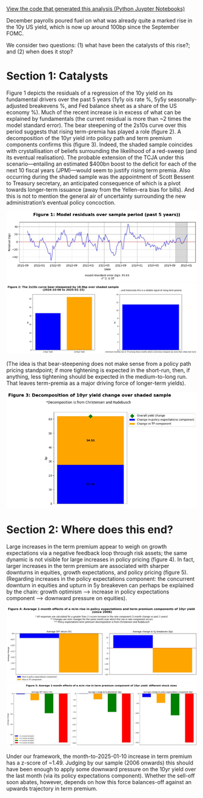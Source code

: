 [View the code that generated this analysis (Python Juypter Notebooks)](https://github.com/ALILODHI-cloud/UVAmacro.github.io/blob/main/post_2/analysis.ipynb)


December payrolls poured fuel on what was already quite a marked rise in the 10y US yield, which is now up around 100bp since the September FOMC. 

We consider two questions: (1) what have been the catalysts of this rise?; and (2) when does it stop? 

# Section 1: Catalysts 

Figure 1 depicts the residuals of a regression of the 10y yield on its fundamental drivers over the past 5 years (1y1y ois rate %, 5y5y seasonally-adjusted breakevens %, and Fed balance sheet as a share of the US economy %). Much of the recent increase is in excess of what can be explained by fundamentals (the current residual is more than ~2 times the model standard error). The bear steepening of the 2s10s curve over this period suggests that rising term-premia has played a role (figure 2). A decomposition of the 10yr yield into policy path and term premium components confirms this (figure 3). Indeed, the shaded sample coincides with crystallisation of beliefs surrounding the likelihood of a red-sweep (and its eventual realisation). The probable extension of the TCJA under this scenario—entailing an estimated $400bn boost to the deficit for each of the next 10 fiscal years (JPM)—would seem to justify rising term premia. Also occurring during the shaded sample was the appointment of Scott Bessent to Treasury secretary, an anticipated consequence of which is a pivot towards longer-term issuance (away from the Yellen-era bias for bills). And this is not to mention the general air of uncertainty surrounding the new administration’s eventual policy concoction. 

![Alt_text](figures/figure_1.jpg)
![Alt_text](figures/figure_2.jpg)

(The idea is that bear-steepening does not make sense from a policy path pricing standpoint; if more tightening is expected in the short-run, then, if anything, less tightening should be expected in the medium-to-long run. That leaves term-premia as a major driving force of longer-term yields). 

![Alt_text](figures/figure_3.jpg)


# Section 2: Where does this end?

Large increases in the term premium appear to weigh on growth expectations via a negative feedback loop through risk assets; the same dynamic is not visible for large increases in policy pricing (figure 4). In fact, larger increases in the term premium are associated with sharper downturns in equities, growth expectations, and policy pricing (figure 5). (Regarding increases in the policy expectations component: the concurrent downturn in equities and upturn in 5y breakeven can perhaps be explained by the chain: growth optimism --> increase in policy expectations component --> downward pressure on equities).

![Alt_text](figures/figure_4.jpg)
![Alt_text](figures/figure_5.jpg)

Under our framework, the month-to-2025-01-10 increase in term premium has a z-score of ~1.49. Judging by our sample (2006 onwards) this should have been enough to apply some downward pressure on the 10yr yield over the last month (via its policy expectations component). Whether the sell-off soon abates, however, depends on how this force balances-off against an upwards trajectory in term premium. 

